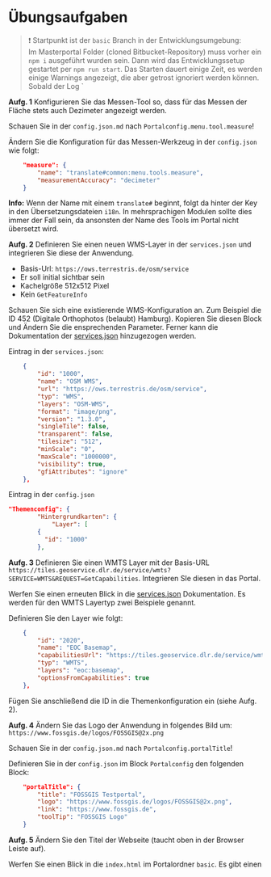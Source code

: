 # Übungsaufgaben

> :exclamation: Startpunkt ist der `basic` Branch in der Entwicklungsumgebung:  
> Im Masterportal Folder (cloned Bitbucket-Repository) muss vorher ein `npm i` ausgeführt wurden sein.
> Dann wird das Entwicklungssetup gestartet per `npm run start`.
> Das Starten dauert einige Zeit, es werden einige Warnings angezeigt, die aber getrost ignoriert werden können.  
> Sobald der Log `

**Aufg. 1** Konfigurieren Sie das Messen-Tool so, dass für das Messen der Fläche stets auch Dezimeter angezeigt werden.

<!--sec data-title="Hint" data-id="section0hint" data-show=true  data-collapse=true ces-->

Schauen Sie in der `config.json.md` nach `Portalconfig.menu.tool.measure`!

<!--endsec-->

<!--sec data-title="Lösung" data-id="section0solution" data-show=true  data-collapse=true ces-->

Ändern Sie die Konfiguration für das Messen-Werkzeug in der `config.json` wie folgt:

```json
    "measure": {
        "name": "translate#common:menu.tools.measure",
        "measurementAccuracy": "decimeter"
    }
```

**Info:** Wenn der Name mit einem `translate#` beginnt, folgt da hinter der Key in den Übersetzungsdateien `i18n`. In mehrsprachigen Modulen sollte dies immer der Fall sein, da ansonsten der Name des Tools im Portal nicht übersetzt wird.


<!--endsec-->

**Aufg. 2** Definieren Sie einen neuen WMS-Layer in der `services.json` und integrieren Sie diese der Anwendung.
- Basis-Url: `https://ows.terrestris.de/osm/service`
- Er soll initial sichtbar sein
- Kachelgröße 512x512 Pixel
- Kein `GetFeatureInfo`

<!--sec data-title="Hint" data-id="section1hint" data-show=true  data-collapse=true ces-->

Schauen Sie sich eine existierende WMS-Konfiguration an. Zum Beispiel die ID 452 (Digitale Orthophotos (belaubt) Hamburg). Kopieren Sie diesen Block und Ändern Sie die ensprechenden Parameter.
Ferner kann die Dokumentation der [services.json](https://bitbucket.org/geowerkstatt-hamburg/masterportal/src/v2.17.1/doc/services.json.md) hinzugezogen werden.

<!--endsec-->

<!--sec data-title="Lösung" data-id="section1solution" data-show=true  data-collapse=true ces-->

Eintrag in der `services.json`:

```json
    {
        "id": "1000",
        "name": "OSM WMS",
        "url": "https://ows.terrestris.de/osm/service",
        "typ": "WMS",
        "layers": "OSM-WMS",
        "format": "image/png",
        "version": "1.3.0",
        "singleTile": false,
        "transparent": false,
        "tilesize": "512",
        "minScale": "0",
        "maxScale": "1000000",
        "visibility": true,
        "gfiAttributes": "ignore"
    },
```

<!--endsec-->

Eintrag in der `config.json`

```json
"Themenconfig": {
		"Hintergrundkarten": {
			"Layer": [
        {
          "id": "1000"
        },
```


**Aufg. 3** Definieren Sie einen WMTS Layer mit der Basis-URL `https://tiles.geoservice.dlr.de/service/wmts?SERVICE=WMTS&REQUEST=GetCapabilities`. Integrieren SIe diesen in das Portal.


<!--sec data-title="Hint" data-id="section2hint" data-show=true  data-collapse=true ces-->

Werfen Sie einen erneuten Blick in die [services.json](https://bitbucket.org/geowerkstatt-hamburg/masterportal/src/v2.17.1/doc/services.json.md) Dokumentation. Es werden für den WMTS Layertyp zwei Beispiele genannt.

<!--endsec-->

<!--sec data-title="Lösung" data-id="section2solution" data-show=true  data-collapse=true ces-->

Definieren Sie den Layer wie folgt:

```json
    {
        "id": "2020",
        "name": "EOC Basemap",
        "capabilitiesUrl": "https://tiles.geoservice.dlr.de/service/wmts?SERVICE=WMTS&REQUEST=GetCapabilities",
        "typ": "WMTS",
        "layers": "eoc:basemap",
        "optionsFromCapabilities": true
    },
```

Fügen Sie anschließend die ID in die Themenkonfiguration ein (siehe Aufg. 2).

<!--endsec-->

**Aufg. 4** Ändern Sie das Logo der Anwendung in folgendes Bild um: `https://www.fossgis.de/logos/FOSSGIS@2x.png`


<!--sec data-title="Hint" data-id="section3hint" data-show=true  data-collapse=true ces-->

Schauen Sie in der `config.json.md` nach `Portalconfig.portalTitle`!

<!--endsec-->

<!--sec data-title="Lösung" data-id="section3solution" data-show=true  data-collapse=true ces-->

Definieren Sie in der `config.json` im Block `Portalconfig` den folgenden Block:

```json
    "portalTitle": {
        "title": "FOSSGIS Testportal",
        "logo": "https://www.fossgis.de/logos/FOSSGIS@2x.png",
        "link": "https://www.fossgis.de",
        "toolTip": "FOSSGIS Logo"
    }
```

<!--endsec-->

**Aufg. 5** Ändern Sie den Titel der Webseite (taucht oben in der Browser Leiste auf).

<!--sec data-title="Hint" data-id="section4hint" data-show=true  data-collapse=true ces-->

Werfen Sie einen Blick in die `index.html` im Portalordner `basic`. Es gibt einen <title> Tag.

<!--endsec-->

<!--sec data-title="Lösung" data-id="section4solution" data-show=true  data-collapse=true ces-->

Passen Sie die Zeile 10 in der `index.html` an:

```html

<title>FOSSGIS Portal</title> <!-- enter your own Portal Title for the website at this -->

```

<!--endsec-->

**Aufg. 6** Fügen Sie die Map-Control `Overview Map` dem Portal hinzu. Dies soll initial eingeblendet sein. Wählen Sie den Layer aus Aufgabe 1 für die Overview Map aus.

<!--sec data-title="Hint" data-id="section5hint" data-show=true  data-collapse=true ces-->

Schauen Sie in der `config.json.md` nach `Portalconfig.controls.overviewMap`!

<!--endsec-->

<!--sec data-title="Lösung" data-id="section5solution" data-show=true  data-collapse=true ces-->

Ändern Sie die Konfiguration für die `overviewMap` Control folgendermaßen:

```json
    "overviewMap": {
        "layerId": "1000",
        "isInitOpen": true
    }
```

<!--endsec-->

